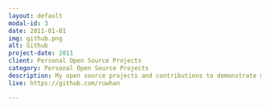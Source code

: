 ```yaml
---
layout: default
modal-id: 3
date: 2011-01-01
img: github.png
alt: Github
project-date: 2011
client: Personal Open Source Projects 
category: Personal Open Source Projects
description: My open source projects and contributions to demonstrate my code quality and app. https://github.com/ruwhan
live: https://github.com/ruwhan

---
```

